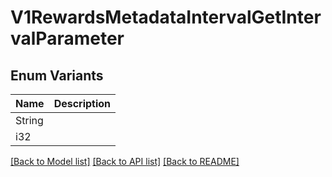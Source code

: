 # V1RewardsMetadataIntervalGetIntervalParameter

## Enum Variants

| Name | Description |
|---- | -----|
| String |  |
| i32 |  |

[[Back to Model list]](../README.md#documentation-for-models) [[Back to API list]](../README.md#documentation-for-api-endpoints) [[Back to README]](../README.md)


